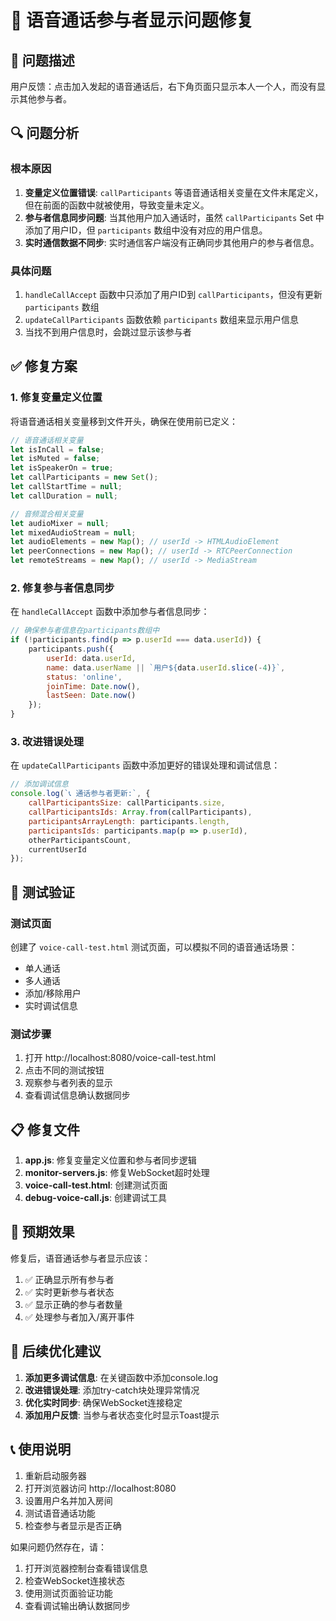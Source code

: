 # 🔧 语音通话参与者显示问题修复

## 🐛 问题描述

用户反馈：点击加入发起的语音通话后，右下角页面只显示本人一个人，而没有显示其他参与者。

## 🔍 问题分析

### 根本原因
1. **变量定义位置错误**: `callParticipants` 等语音通话相关变量在文件末尾定义，但在前面的函数中就被使用，导致变量未定义。
2. **参与者信息同步问题**: 当其他用户加入通话时，虽然 `callParticipants` Set 中添加了用户ID，但 `participants` 数组中没有对应的用户信息。
3. **实时通信数据不同步**: 实时通信客户端没有正确同步其他用户的参与者信息。

### 具体问题
1. `handleCallAccept` 函数中只添加了用户ID到 `callParticipants`，但没有更新 `participants` 数组
2. `updateCallParticipants` 函数依赖 `participants` 数组来显示用户信息
3. 当找不到用户信息时，会跳过显示该参与者

## ✅ 修复方案

### 1. 修复变量定义位置
将语音通话相关变量移到文件开头，确保在使用前已定义：

```javascript
// 语音通话相关变量
let isInCall = false;
let isMuted = false;
let isSpeakerOn = true;
let callParticipants = new Set();
let callStartTime = null;
let callDuration = null;

// 音频混合相关变量
let audioMixer = null;
let mixedAudioStream = null;
let audioElements = new Map(); // userId -> HTMLAudioElement
let peerConnections = new Map(); // userId -> RTCPeerConnection
let remoteStreams = new Map(); // userId -> MediaStream
```

### 2. 修复参与者信息同步
在 `handleCallAccept` 函数中添加参与者信息同步：

```javascript
// 确保参与者信息在participants数组中
if (!participants.find(p => p.userId === data.userId)) {
    participants.push({
        userId: data.userId,
        name: data.userName || `用户${data.userId.slice(-4)}`,
        status: 'online',
        joinTime: Date.now(),
        lastSeen: Date.now()
    });
}
```

### 3. 改进错误处理
在 `updateCallParticipants` 函数中添加更好的错误处理和调试信息：

```javascript
// 添加调试信息
console.log(`📞 通话参与者更新:`, {
    callParticipantsSize: callParticipants.size,
    callParticipantsIds: Array.from(callParticipants),
    participantsArrayLength: participants.length,
    participantsIds: participants.map(p => p.userId),
    otherParticipantsCount,
    currentUserId
});
```

## 🧪 测试验证

### 测试页面
创建了 `voice-call-test.html` 测试页面，可以模拟不同的语音通话场景：
- 单人通话
- 多人通话
- 添加/移除用户
- 实时调试信息

### 测试步骤
1. 打开 http://localhost:8080/voice-call-test.html
2. 点击不同的测试按钮
3. 观察参与者列表的显示
4. 查看调试信息确认数据同步

## 📋 修复文件

1. **app.js**: 修复变量定义位置和参与者同步逻辑
2. **monitor-servers.js**: 修复WebSocket超时处理
3. **voice-call-test.html**: 创建测试页面
4. **debug-voice-call.js**: 创建调试工具

## 🎯 预期效果

修复后，语音通话参与者显示应该：
1. ✅ 正确显示所有参与者
2. ✅ 实时更新参与者状态
3. ✅ 显示正确的参与者数量
4. ✅ 处理参与者加入/离开事件

## 🔧 后续优化建议

1. **添加更多调试信息**: 在关键函数中添加console.log
2. **改进错误处理**: 添加try-catch块处理异常情况
3. **优化实时同步**: 确保WebSocket连接稳定
4. **添加用户反馈**: 当参与者状态变化时显示Toast提示

## 📞 使用说明

1. 重新启动服务器
2. 打开浏览器访问 http://localhost:8080
3. 设置用户名并加入房间
4. 测试语音通话功能
5. 检查参与者显示是否正确

如果问题仍然存在，请：
1. 打开浏览器控制台查看错误信息
2. 检查WebSocket连接状态
3. 使用测试页面验证功能
4. 查看调试输出确认数据同步 